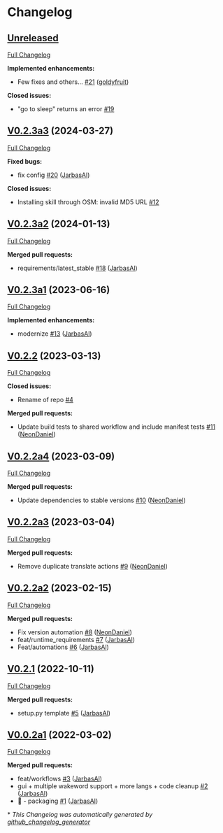 # Changelog

## [Unreleased](https://github.com/OpenVoiceOS/skill-ovos-naptime/tree/HEAD)

[Full Changelog](https://github.com/OpenVoiceOS/skill-ovos-naptime/compare/V0.2.3a3...HEAD)

**Implemented enhancements:**

- Few fixes and others... [\#21](https://github.com/OpenVoiceOS/skill-ovos-naptime/pull/21) ([goldyfruit](https://github.com/goldyfruit))

**Closed issues:**

- "go to sleep" returns an error [\#19](https://github.com/OpenVoiceOS/skill-ovos-naptime/issues/19)

## [V0.2.3a3](https://github.com/OpenVoiceOS/skill-ovos-naptime/tree/V0.2.3a3) (2024-03-27)

[Full Changelog](https://github.com/OpenVoiceOS/skill-ovos-naptime/compare/V0.2.3a2...V0.2.3a3)

**Fixed bugs:**

- fix config [\#20](https://github.com/OpenVoiceOS/skill-ovos-naptime/pull/20) ([JarbasAl](https://github.com/JarbasAl))

**Closed issues:**

- Installing skill through OSM: invalid MD5 URL [\#12](https://github.com/OpenVoiceOS/skill-ovos-naptime/issues/12)

## [V0.2.3a2](https://github.com/OpenVoiceOS/skill-ovos-naptime/tree/V0.2.3a2) (2024-01-13)

[Full Changelog](https://github.com/OpenVoiceOS/skill-ovos-naptime/compare/V0.2.3a1...V0.2.3a2)

**Merged pull requests:**

- requirements/latest\_stable [\#18](https://github.com/OpenVoiceOS/skill-ovos-naptime/pull/18) ([JarbasAl](https://github.com/JarbasAl))

## [V0.2.3a1](https://github.com/OpenVoiceOS/skill-ovos-naptime/tree/V0.2.3a1) (2023-06-16)

[Full Changelog](https://github.com/OpenVoiceOS/skill-ovos-naptime/compare/V0.2.2...V0.2.3a1)

**Implemented enhancements:**

- modernize [\#13](https://github.com/OpenVoiceOS/skill-ovos-naptime/pull/13) ([JarbasAl](https://github.com/JarbasAl))

## [V0.2.2](https://github.com/OpenVoiceOS/skill-ovos-naptime/tree/V0.2.2) (2023-03-13)

[Full Changelog](https://github.com/OpenVoiceOS/skill-ovos-naptime/compare/V0.2.2a4...V0.2.2)

**Closed issues:**

- Rename of repo [\#4](https://github.com/OpenVoiceOS/skill-ovos-naptime/issues/4)

**Merged pull requests:**

- Update build tests to shared workflow and include manifest tests [\#11](https://github.com/OpenVoiceOS/skill-ovos-naptime/pull/11) ([NeonDaniel](https://github.com/NeonDaniel))

## [V0.2.2a4](https://github.com/OpenVoiceOS/skill-ovos-naptime/tree/V0.2.2a4) (2023-03-09)

[Full Changelog](https://github.com/OpenVoiceOS/skill-ovos-naptime/compare/V0.2.2a3...V0.2.2a4)

**Merged pull requests:**

- Update dependencies to stable versions [\#10](https://github.com/OpenVoiceOS/skill-ovos-naptime/pull/10) ([NeonDaniel](https://github.com/NeonDaniel))

## [V0.2.2a3](https://github.com/OpenVoiceOS/skill-ovos-naptime/tree/V0.2.2a3) (2023-03-04)

[Full Changelog](https://github.com/OpenVoiceOS/skill-ovos-naptime/compare/V0.2.2a2...V0.2.2a3)

**Merged pull requests:**

- Remove duplicate translate actions [\#9](https://github.com/OpenVoiceOS/skill-ovos-naptime/pull/9) ([NeonDaniel](https://github.com/NeonDaniel))

## [V0.2.2a2](https://github.com/OpenVoiceOS/skill-ovos-naptime/tree/V0.2.2a2) (2023-02-15)

[Full Changelog](https://github.com/OpenVoiceOS/skill-ovos-naptime/compare/V0.2.1...V0.2.2a2)

**Merged pull requests:**

- Fix version automation [\#8](https://github.com/OpenVoiceOS/skill-ovos-naptime/pull/8) ([NeonDaniel](https://github.com/NeonDaniel))
- feat/runtime\_requirements [\#7](https://github.com/OpenVoiceOS/skill-ovos-naptime/pull/7) ([JarbasAl](https://github.com/JarbasAl))
- Feat/automations [\#6](https://github.com/OpenVoiceOS/skill-ovos-naptime/pull/6) ([JarbasAl](https://github.com/JarbasAl))

## [V0.2.1](https://github.com/OpenVoiceOS/skill-ovos-naptime/tree/V0.2.1) (2022-10-11)

[Full Changelog](https://github.com/OpenVoiceOS/skill-ovos-naptime/compare/V0.0.2a1...V0.2.1)

**Merged pull requests:**

- setup.py template [\#5](https://github.com/OpenVoiceOS/skill-ovos-naptime/pull/5) ([JarbasAl](https://github.com/JarbasAl))

## [V0.0.2a1](https://github.com/OpenVoiceOS/skill-ovos-naptime/tree/V0.0.2a1) (2022-03-02)

[Full Changelog](https://github.com/OpenVoiceOS/skill-ovos-naptime/compare/5044eca5c1c0c1195f8c031aa4025967d75fdca0...V0.0.2a1)

**Merged pull requests:**

- feat/workflows [\#3](https://github.com/OpenVoiceOS/skill-ovos-naptime/pull/3) ([JarbasAl](https://github.com/JarbasAl))
- gui + multiple wakeword support + more langs + code cleanup [\#2](https://github.com/OpenVoiceOS/skill-ovos-naptime/pull/2) ([JarbasAl](https://github.com/JarbasAl))
- :tada: - packaging [\#1](https://github.com/OpenVoiceOS/skill-ovos-naptime/pull/1) ([JarbasAl](https://github.com/JarbasAl))



\* *This Changelog was automatically generated by [github_changelog_generator](https://github.com/github-changelog-generator/github-changelog-generator)*
